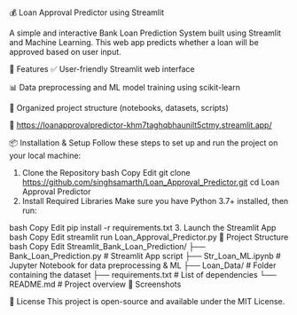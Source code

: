 💰 Loan Approval Predictor using Streamlit


A simple and interactive Bank Loan Prediction System built using Streamlit and Machine Learning. This web app predicts whether a loan will be approved based on user input.

🚀 Features
✅ User-friendly Streamlit web interface

📊 Data preprocessing and ML model training using scikit-learn

📁 Organized project structure (notebooks, datasets, scripts)

📸 https://loanapprovalpredictor-khm7taghqbhaunilt5ctmy.streamlit.app/

📦 Installation & Setup
Follow these steps to set up and run the project on your local machine:

1. Clone the Repository
bash
Copy
Edit
git clone https://github.com/singhsamarth/Loan_Approval_Predictor.git
cd Loan Approval Predictor
2. Install Required Libraries
Make sure you have Python 3.7+ installed, then run:

bash
Copy
Edit
pip install -r requirements.txt
3. Launch the Streamlit App
bash
Copy
Edit
streamlit run Loan_Approval_Predictor.py
📁 Project Structure
bash
Copy
Edit
Streamlit_Bank_Loan_Prediction/
├── Bank_Loan_Prediction.py        # Streamlit App script
├── Str_Loan_ML.ipynb              # Jupyter Notebook for data preprocessing & ML
├── Loan_Data/                     # Folder containing the dataset
├── requirements.txt               # List of dependencies
└── README.md                      # Project overview
📸 Screenshots



📜 License
This project is open-source and available under the MIT License.

